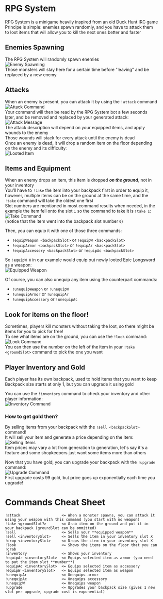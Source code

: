 # RPG System
RPG System is a minigame heavily inspired from an old Duck Hunt IRC game  
Principe is simple: enemies spawn randomly, and you have to attack them to loot items that will allow you to kill the next ones better and faster

## Enemies Spawning
The RPG System will randomly spawn enemies  
![Enemy Spawning](https://i.imgur.com/Vb1zIz5.png)  
Those monsters will stay here for a certain time before "leaving" and be replaced by a new enemy

## Attacks
When an enemy is present, you can attack it by using the `!attack` command  
![Attack Command](https://i.imgur.com/YZDfdgp.png)  
Your command will then be read by the RPG System bot a few seconds later, and be removed and replaced by your generated attack:  
![Attack Message](https://i.imgur.com/rW3sYqP.png)  
The attack description will depend on your equipped items, and apply wounds to the enemy  
Those wounds will stack for every attack until the enemy is dead  
Once an enemy is dead, it will drop a random item on the floor depending on the enemy and its difficulty:  
![Looted Item](https://i.imgur.com/M0qDp6k.png)

## Items and Equipment
When an enemy drops an item, this item is dropped ***on the ground***, not in your inventory  
You'll have to `!take` the item into your backpack first in order to equip it, however, multiple items can be on the ground at the same time, and the `!take` command will take the oldest one first  
Slot numbers are mentioned in most command results when needed, in the example the item fell onto the slot `1` so the command to take it is `!take 1`:  
![Take Command](https://i.imgur.com/ZJHLn56.png)  
(notice that the item went into the backpack slot number `0`)

Then, you can equip it with one of those three commands:
  - `!equipWeapon <backpackSlot>` or `!equipW <backpackSlot>`
  - `!equipArmor <backpackSlot>` or `!equipAr <backpackSlot>`
  - `!equipAccessory <backpackSlot>` or `!equipAc <backpackSlot>`

So `!equipW 0` in our example would equip out newly looted Epic Longsword as a weapon:  
![Equipped Weapon](https://i.imgur.com/HSXeo2X.png)

Of course, you can also unequip any item using the counterpart commands:
- `!unequipWeapon` or `!unequipW`
- `!unequipArmor` or `!unequipAr`
- `!unequipAccessory` or `!unequipAc`

## Look for items on the floor!
Sometimes, players kill monsters without taking the loot, so there might be items for you to pick for free!  
To see what items are on the ground, you can use the `!look` command:  
![Look Command](https://i.imgur.com/NqEPEiC.png)  
You can then use the number on the left of the item in your `!take <groundSlot>` command to pick the one you want


## Player Inventory and Gold
Each player has its own backpack, used to hold items that you want to keep  
Backpack size starts at only 1, but you can upgrade it using gold  

You can use the `!inventory` command to check your inventory and other player information:  
![Inventory Command](https://i.imgur.com/To2bxQU.png)

### How to get gold then?
By selling items from your backpack with the `!sell <backpackSlot>` command!  
It will sell your item and generate a price depending on the item:  
![Selling Items](https://i.imgur.com/XsQK8XY.png)  
Item prices may vary a lot from generation to generation, let's say it's a feature and some shopkeepers just want some items more than others  

Now that you have gold, you can upgrade your backpack with the `!upgrade` command:  
![Upgrade Command](https://i.imgur.com/y5np24E.png)  
First upgrade costs 99 gold, but price goes up exponentially each time you upgrade!

# Commands Cheat Sheet
```
!attack                   <= When a monster spawns, you can attack it using your weapon with this command (you start with no weapon)
!take <groundSlot?>       <= Grab item on the ground and put it in your backpack (groundSlot can be ommitted)
!sell                     <= Sells your **equipped weapon**
!sell <inventorySlot>     <= Sells the item in your inventory slot X
!drop <inventorySlot>     <= Drops the item in your inventory slot X
!look                     <= Shows the items on the floor that you can !grab
!inventory                <= Shows your inventory
!equipAr <inventorySlot>  <= Equips selected item as armor (you need to put the item slot **number**)
!equipAc <inventorySlot>  <= Equips selected item as accessory
!equipW <inventorySlot>   <= Equips selected item as weapon
!unequipAr                <= Unequips armor
!unequipAc                <= Unequips accessory
!unequipW                 <= Unequips weapon
!upgrade                  <= Upgrades your backpack size (gives 1 new slot per upgrade, upgrade cost is exponential)
```